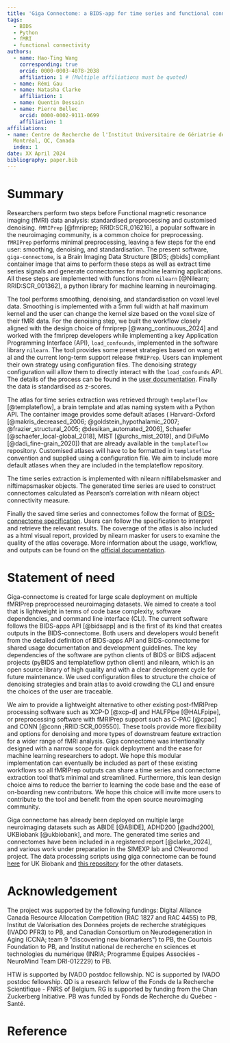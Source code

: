 ```yaml
---
title: 'Giga Connectome: a BIDS-app for time series and functional connectome extraction'
tags:
  - BIDS
  - Python
  - fMRI
  - functional connectivity
authors:
  - name: Hao-Ting Wang
    corresponding: true
    orcid: 0000-0003-4078-2038
    affiliation: 1 # (Multiple affiliations must be quoted)
  - name: Rémi Gau
  - name: Natasha Clarke
    affiliation: 1
  - name: Quentin Dessain
  - name: Pierre Bellec
    orcid: 0000-0002-9111-0699
    affiliation: 1
affiliations:
- name: Centre de Recherche de l'Institut Universitaire de Gériatrie de Montréal, Université de Montréal,
  Montréal, QC, Canada
  index: 1
date: XX April 2024
bibliography: paper.bib
---
```


# Summary

Researchers perform two steps before Functional magnetic resonance imaging (fMRI) data analysis:
standardised preprocessing and customised denoising.
`fMRIPrep` [@fmriprep; RRID:SCR_016216],
a popular software in the neuroimaging community, is a common choice for preprocessing.
`fMRIPrep` performs minimal preprocessing, leaving a few steps for the end user: smoothing, denoising, and standardisation.
The present software, `giga-connectome`,
is a Brain Imaging Data Structure [BIDS; @bids]
compliant container image that aims to perform these steps as well as extract time series signals and generate connectomes for machine learning applications.
All these steps are implemented with functions from `nilearn` [@Nilearn; RRID:SCR_001362],
a python library for machine learning in neuroimaging.

The tool performs smoothing, denoising, and standardisation on voxel level data.
Smoothing is implemented with a 5mm full width at half maximum kernel and the user can change the kernel size based on the voxel size of their fMRI data.
For the denoising step, we built the workflow closely aligned with the design choice of fmriprep [@wang_continuous_2024]
and worked with the fmriprep developers while implementing a key Application Programming Interface (API),
`load_confounds`, implemented in the software library `nilearn`.
The tool provides some preset strategies based on wang et al and the current long-term support release `fMRIPrep`.
Users can implement their own strategy using configuration files.
The denoising strategy configuration will allow them to directly interact with the `load_confounds` API.
The details of the process can be found in the [user documentation](https://giga-connectome.readthedocs.io/en/stable/workflow.html).
Finally the data is standardised as z-scores.

The atlas for time series extraction was retrieved through `templateflow` [@templateflow],
a brain template and atlas naming system with a Python API.
The container image provides some default atlases (
Harvard-Oxford [@makris_decreased_2006; @goldstein_hypothalamic_2007; @frazier_structural_2005; @desikan_automated_2006],
Schaefer [@schaefer_local-global_2018],
MIST [@urchs_mist_2019],
and DiFuMo [@dadi_fine-grain_2020]) that are already available in the `templateflow` repository.
Customised atlases will have to be formatted in `templateflow` convention and supplied using a configuration file.
We aim to include more default atlases when they are included in the templateflow repository.

The time series extraction is implemented with nilearn niftilabelsmasker and niftimapsmasker objects.
The generated time series are used to construct connectomes calculated as Pearson’s correlation with nilearn object connectivity measure.

Finally the saved time series and connectomes follow the format of
[BIDS-connectome specification](https://bids.neuroimaging.io/bep017).
Users can follow the specification to interpret and retrieve the relevant results.
The coverage of the atlas is also included as a html visual report, provided by nilearn masker for users to examine the quality of the atlas coverage.
More information about the usage, workflow, and outputs can be found on the
[official documentation](https://giga-connectome.readthedocs.io/en/latest/).


# Statement of need

Giga-connectome is created for large scale deployment on multiple fMRIPrep preprocessed neuroimaging datasets.
We aimed to create a tool that is lightweight in terms of code base complexity, software dependencies, and command line interface (CLI).
The current software follows the BIDS-apps API [@bidsapp] and is the first of its kind that creates outputs in the BIDS-connectome.
Both users and developers would benefit from the detailed definition of BIDS-apps API and BIDS-connectome for shared usage documentation and development guidelines.
The key dependencies of the software are python clients of BIDS or BIDS adjacent projects (pyBIDS and templateflow python client) and nilearn,
which is an open source library of high quality and with a clear development cycle for future maintenance.
We used configuration files to structure the choice of denoising strategies and brain atlas to avoid crowding the CLI and ensure the choices of the user are traceable.

We aim to provide a lightweight alternative to other existing post-fMRIPrep processing software such as XCP-D [@xcp-d]
and HALFPipe [@HALFpipe],
or preprocessing software with fMRIPrep support such as C-PAC [@cpac]
and CONN [@conn ;RRID:SCR_009550].
These tools  provide more flexibility and options for denoising and more types of downstream feature extraction for a wider range of fMRI analysis.
Giga connectome was intentionally designed with a narrow scope for quick deployment and the ease for machine learning researchers to adopt.
We hope this modular implementation can eventually be included as part of these existing workflows so all fMRIPrep outputs can share a time series and connectome extraction tool that’s minimal and streamlined.
Furthermore, this lean design choice aims to reduce the barrier to learning the code base and the ease of on-boarding new contributors.
We hope this choice will invite more users to contribute to the tool and benefit from the open source neuroimaging community.

Giga connectome has already been deployed on multiple large neuroimaging datasets such as
ABIDE [@ABIDE],
ADHD200 [@adhd200],
UKBiobank [@ukbiobank],
and more.
The generated time series and connectomes have been included in a registered report [@clarke_2024],
and various work under preparation in the SIMEXP lab and CNeuromod project.
The data processing scripts using giga connectome can be found
[here](https://github.com/Hyedryn/ukbb-scripts/tree/dev) for UK Biobank
and [this repository](https://github.com/SIMEXP/giga_preprocess2) for the other datasets.

# Acknowledgement

The project was supported by the following fundings:
Digital Alliance Canada Resource Allocation Competition (RAC 1827 and RAC 4455) to PB,
Institut de Valorisation des Données projets de recherche stratégiques
(IVADO PFR3) to PB,
and Canadian Consortium on Neurodegeneration in Aging
(CCNA; team 9 "discovering new biomarkers") to PB,
the Courtois Foundation to PB,
and Institut national de recherche en sciences et technologies du numérique
(INRIA; Programme Équipes Associées - NeuroMind Team DRI-012229) to PB.

HTW is supported by IVADO postdoc fellowship.
NC is supported by IVADO postdoc fellowship.
QD is a research fellow of the Fonds de la Recherche Scientifique - FNRS of Belgium.
RG is supported by funding from the Chan Zuckerberg Initiative.
PB was funded by Fonds de Recherche du Québec - Santé.

# Reference
